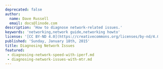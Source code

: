 ```yaml
---
deprecated: false
author:
  name: Dave Russell
  email: docs@linode.com
description: 'How to diagnose network-related issues.'
keywords: 'networking,network guide,networking howto'
license: '[CC BY-ND 4.0](https://creativecommons.org/licenses/by-nd/4.0)'
published: 'Sunday, January 18th, 2015'
title: Diagnosing Network Issues
featured:
 - diagnosing-network-speed-with-iperf.md
 - diagnosing-network-issues-with-mtr.md
---
```

